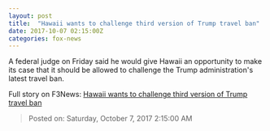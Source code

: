 ```yaml
---
layout: post
title:  "Hawaii wants to challenge third version of Trump travel ban"
date: 2017-10-07 02:15:00Z
categories: fox-news
---
```


A federal judge on Friday said he would give Hawaii an opportunity to make its case that it should be allowed to challenge the Trump administration's latest travel ban.


Full story on F3News: [Hawaii wants to challenge third version of Trump travel ban](http://www.f3nws.com/n/zAcBY)

> Posted on: Saturday, October 7, 2017 2:15:00 AM
